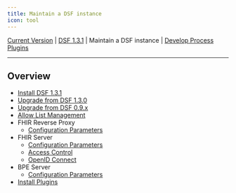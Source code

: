 ```yaml
---
title: Maintain a DSF instance
icon: tool
---
```

 [Current Version](/stable/) | [DSF 1.3.1](/versions/v1.3.1/) | Maintain a DSF instance | [Develop Process Plugins](/versions/v1.3.1/develop/)

---

## Overview
- [Install DSF 1.3.1](install)
- [Upgrade from DSF 1.3.0](upgrade-from-1)
- [Upgrade from DSF 0.9.x](upgrade-from-0)
- [Allow List Management](allowList-mgm)
- FHIR Reverse Proxy
  - [Configuration Parameters](fhir-reverse-proxy/configuration)
- FHIR Server
  - [Configuration Parameters](fhir/configuration)
  - [Access Control](fhir/access-control)
  - [OpenID Connect](fhir/oidc)
- BPE Server
  - [Configuration Parameters](bpe/configuration)
- [Install Plugins](install-plugins)